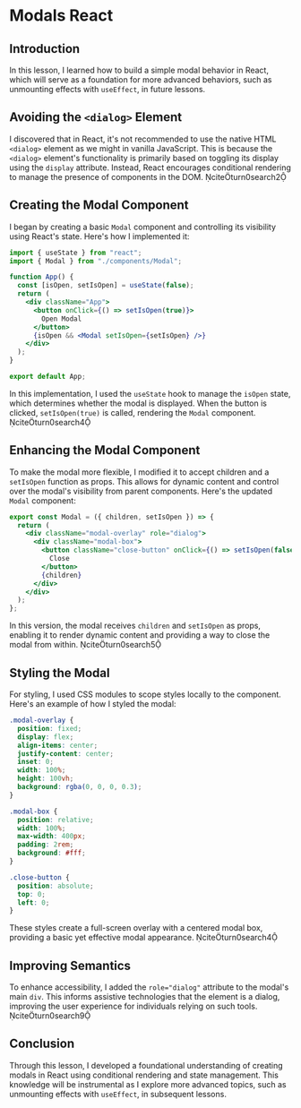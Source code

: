 # Modals React

## Introduction

In this lesson, I learned how to build a simple modal behavior in React, which will serve as a foundation for more advanced behaviors, such as unmounting effects with `useEffect`, in future lessons.

## Avoiding the `<dialog>` Element

I discovered that in React, it's not recommended to use the native HTML `<dialog>` element as we might in vanilla JavaScript. This is because the `<dialog>` element's functionality is primarily based on toggling its display using the `display` attribute. Instead, React encourages conditional rendering to manage the presence of components in the DOM. citeturn0search2

## Creating the Modal Component

I began by creating a basic `Modal` component and controlling its visibility using React's state. Here's how I implemented it:

```jsx
import { useState } from "react";
import { Modal } from "./components/Modal";

function App() {
  const [isOpen, setIsOpen] = useState(false);
  return (
    <div className="App">
      <button onClick={() => setIsOpen(true)}>
        Open Modal
      </button>
      {isOpen && <Modal setIsOpen={setIsOpen} />}
    </div>
  );
}

export default App;
```

In this implementation, I used the `useState` hook to manage the `isOpen` state, which determines whether the modal is displayed. When the button is clicked, `setIsOpen(true)` is called, rendering the `Modal` component. citeturn0search4

## Enhancing the Modal Component

To make the modal more flexible, I modified it to accept children and a `setIsOpen` function as props. This allows for dynamic content and control over the modal's visibility from parent components. Here's the updated `Modal` component:

```jsx
export const Modal = ({ children, setIsOpen }) => {
  return (
    <div className="modal-overlay" role="dialog">
      <div className="modal-box">
        <button className="close-button" onClick={() => setIsOpen(false)}>
          Close
        </button>
        {children}
      </div>
    </div>
  );
};
```

In this version, the modal receives `children` and `setIsOpen` as props, enabling it to render dynamic content and providing a way to close the modal from within. citeturn0search5

## Styling the Modal

For styling, I used CSS modules to scope styles locally to the component. Here's an example of how I styled the modal:

```css
.modal-overlay {
  position: fixed;
  display: flex;
  align-items: center;
  justify-content: center;
  inset: 0;
  width: 100%;
  height: 100vh;
  background: rgba(0, 0, 0, 0.3);
}

.modal-box {
  position: relative;
  width: 100%;
  max-width: 400px;
  padding: 2rem;
  background: #fff;
}

.close-button {
  position: absolute;
  top: 0;
  left: 0;
}
```

These styles create a full-screen overlay with a centered modal box, providing a basic yet effective modal appearance. citeturn0search4

## Improving Semantics

To enhance accessibility, I added the `role="dialog"` attribute to the modal's main `div`. This informs assistive technologies that the element is a dialog, improving the user experience for individuals relying on such tools. citeturn0search9

## Conclusion

Through this lesson, I developed a foundational understanding of creating modals in React using conditional rendering and state management. This knowledge will be instrumental as I explore more advanced topics, such as unmounting effects with `useEffect`, in subsequent lessons.
